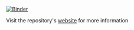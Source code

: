 [![Binder](https://mybinder.org/badge_logo.svg)](https://mybinder.org/v2/gh/ansantam/2022-MT-ARD-ST3-ML-workshop/HEAD)

Visit the repository's [website](https://ansantam.github.io/2022-MT-ARD-ST3-ML-workshop/) for more information

